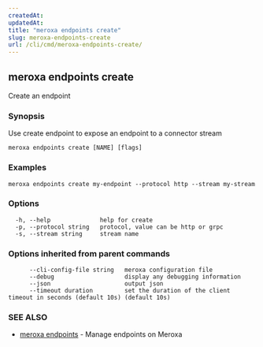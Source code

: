 ```yaml
---
createdAt: 
updatedAt: 
title: "meroxa endpoints create"
slug: meroxa-endpoints-create
url: /cli/cmd/meroxa-endpoints-create/
---
```

## meroxa endpoints create

Create an endpoint

### Synopsis

Use create endpoint to expose an endpoint to a connector stream

```
meroxa endpoints create [NAME] [flags]
```

### Examples

```
meroxa endpoints create my-endpoint --protocol http --stream my-stream
```

### Options

```
  -h, --help              help for create
  -p, --protocol string   protocol, value can be http or grpc
  -s, --stream string     stream name
```

### Options inherited from parent commands

```
      --cli-config-file string   meroxa configuration file
      --debug                    display any debugging information
      --json                     output json
      --timeout duration         set the duration of the client timeout in seconds (default 10s) (default 10s)
```

### SEE ALSO

* [meroxa endpoints](/cli/cmd/meroxa-endpoints/)	 - Manage endpoints on Meroxa

